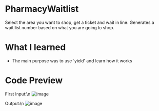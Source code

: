 # PharmacyWaitlist
Select the area you want to shop, get a ticket and wait in line.
Generates a wait list number based on what you are going to shop.

# What I learned
* The main purpose was to use 'yield' and learn how it works

# Code Preview
First Input:\n
![image](https://github.com/EduardoMGuillen/PharmacyWaitlist/assets/159742202/35936c74-7c65-44c6-9ed6-6bcb0500e374)

Output:\n
![image](https://github.com/EduardoMGuillen/PharmacyWaitlist/assets/159742202/d43e5ca9-8717-439a-9e6b-c4defe02ff7a)

